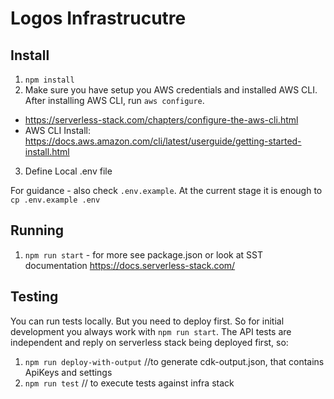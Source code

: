 # Logos Infrastrucutre


## Install

1. `npm install`
2. Make sure you have setup you AWS credentials and installed AWS CLI. After installing AWS CLI, run `aws configure`.
- https://serverless-stack.com/chapters/configure-the-aws-cli.html
- AWS CLI Install: https://docs.aws.amazon.com/cli/latest/userguide/getting-started-install.html

3. Define Local .env file

For guidance - also check `.env.example`. At the current stage it is enough to `cp .env.example .env`

## Running

1. `npm run start` - for more see package.json or look at SST documentation https://docs.serverless-stack.com/

## Testing

You can run tests locally. But you need to deploy first. So for initial development you always work with `npm run start`.
The API tests are independent and reply on serverless stack being deployed first, so:

1. `npm run deploy-with-output` //to generate cdk-output.json, that contains ApiKeys and settings
2. `npm run test` // to execute tests against infra stack
